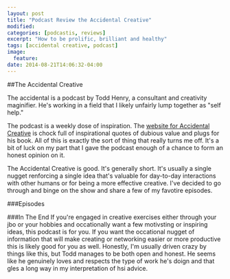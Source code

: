 ```yaml
---
layout: post
title: "Podcast Review the Accidental Creative"
modified:
categories: [podcastis, reviews]
excerpt: "How to be prolific, brilliant and healthy"
tags: [accidental creative, podcast]
image:
  feature:
date: 2014-08-21T14:06:32-04:00
---
```


##The Accidental Creative

The accidental is a podcast by Todd Henry, a consultant and creativity maginifier. He's working in a field that I likely unfairly lump together as "self help."

The podcast is a weekly dose of inspiration. The [website for Accidental Creative](http://www.accidentalcreative.com/) is chock full of inspirational quotes of dubious value and plugs for his book. All of this is exactly the sort of thing that really turns me off. It's a bit of luck on my part that I gave the podcast enough of a chance to form an honest opinion on it. 

The Accidental Creative is good. It's generally short. It's usually a single nugget renforcing a single idea that's valuable for day-to-day interactions with other humans or for being a more effective creative. I've decided to go through and binge on the show and share a few of my favotire episodes. 

###Episodes

###In The End
If you're engaged in creative exercises either through your jbo or your hobbies and occationally want a few motivsting or inspiring ideas, this podcast is for you. If you want the occational nugget of information that will make creating or networking easier or more productive this is likely good for you as well. Honestly, I'm usually driven crazy by things like this, but Todd manages to be both open and honest. He seems like he genuinely loves and respects the type of work he's doign and that gles a long way in my interpretation of hsi advice. 
